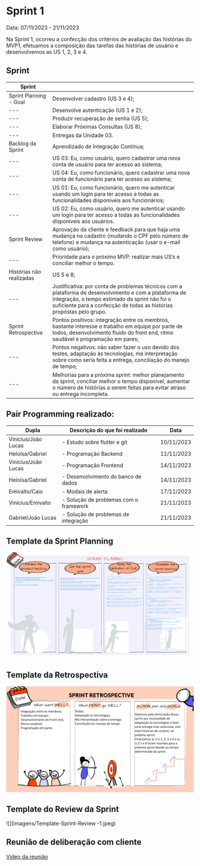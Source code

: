 # Sprint 1

Data:  07/11/2023  -  21/11/2023

Na Sprint 1, ocorreu a confecção dos critérios de avaliação das histórias do MVP1, efetuamos a composição das tarefas das histórias de usuário e desenvolvemos as US 1, 2, 3 e 4.

## Sprint

| Sprint |  |
| --- | --- |
| Sprint Planning - Goal | Desenvolver cadastro (US 3 e 4); |
| --- | Desenvolve autenticação (US 1 e 2); |
| --- | Produzir recuperação de senha (US 5);|
| --- | Elaborar Próximas Consultas (US 8); |
| --- | Entregas da Unidade 03. |
| Backlog da Sprint | Aprendizado de Integração Contínua; |
| --- | US 03: Eu, como usuário, quero cadastrar uma nova conta de usuário para ter acesso ao sistema; |
| --- | US 04: Eu, como funcionário, quero cadastrar uma nova conta de funcionário para ter acesso ao sistema; |
| --- | US 01: Eu, como funcionário, quero me autenticar usando um login para ter acesso a todas as funcionalidades disponíveis aos funcionários; |
| --- | US 02: Eu, como usuário, quero me autenticar usando um login para ter acesso a todas as funcionalidades disponíveis aos usuários. |
| Sprint Review | Aprovação da cliente e feedback para que haja uma mudança no cadastro (mudando o CPF pelo número de telefone) e mudança na autenticação (usar o e-mail como usuário); |
| --- | Prioridade para o próximo MVP: realizar mais US’s e conciliar melhor o tempo. |
| Histórias não realizadas | US 5 e 8;
| --- | Justificativa: por conta de problemas técnicos com a plataforma de desenvolvimento e com a plataforma de integração, o tempo estimado da sprint não foi o suficiente para a confecção de todas as histórias propóstas pelo grupo. |
| Sprint Retrospective | Pontos positivos: integração entre os membros, bastante interesse e trabalho em equipe por parte de todos, desenvolvimento fluido do front end, ritmo saudável e programação em pares; |
| --- |Pontos negativos: não saber fazer o uso devido dos testes, adaptação às tecnologias, má interpretação sobre como seria feita a entrega, conciliação do manejo de tempo; |
| --- |Melhorias para a próxima sprint: melhor planejamento da sprint, conciliar melhor o tempo disponível, aumentar o número de histórias a serem feitas para evitar atraso ou entrega incompleta. |

## Pair Programming realizado:

| Dupla | Descrição do que foi realizado | Data |
| --- | --- | --- |
| Vinícius/João Lucas | - Estudo sobre flutter e git | 10/11/2023 |
| Heloísa/Gabriel | - Programação Backend | 11/11/2023 |
| Vinícius/João Lucas | - Programação Frontend | 14/11/2023 |
| Heloísa/Gabriel | - Desenvolvimento do banco de dados | 14/11/2023 |
| Emivalto/Caio | - Modais de alerta | 17/11/2023 |
| Vinícius/Emivalto | - Solução de problemas com o framework | 21/11/2023 |
| Gabriel/João Lucas | - Solução de problemas de integração | 21/11/2023 |

## Template da Sprint Planning

![](imagens/Template-Sprint-Planning.jpeg)

## Template da Retrospectiva

![](imagens/Template-Sprint-Retrospective.jpeg)

## Template do Review da Sprint

![](imagens/Template-Sprint-Review -1.jpeg)

## Reunião de deliberação com cliente
[Vídeo da reunião](https://drive.google.com/file/d/19xnRxK5q0yaLe7Fc2eH_EVp4PDiDAoT3/view?usp=sharing)